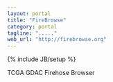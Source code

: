 ```yaml
---
layout: portal
title: "FireBrowse"
category: portal
tagline: "....."
web_url: "http://firebrowse.org"
---
```

{% include JB/setup %}

TCGA GDAC Firehose Browser


